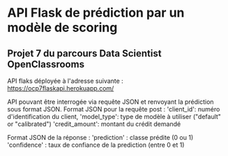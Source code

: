 # API Flask de prédiction par un modèle de scoring

## Projet 7 du parcours Data Scientist OpenClassrooms

API flaks déployée à l'adresse suivante : 
https://ocp7flaskapi.herokuapp.com/

API pouvant être interrogée via requête JSON et renvoyant la prédiction sous format JSON.
Format JSON pour la requête post :
    'client_id': numéro d'identification du client,
    'model_type': type de modèle à utiliser ("default" or "calibrated")
    'credit_amount': montant du crédit demandé

Format JSON de la réponse :
    'prediction' : classe prédite (0 ou 1)
    'confidence' : taux de confiance de la prediction (entre 0 et 1)
